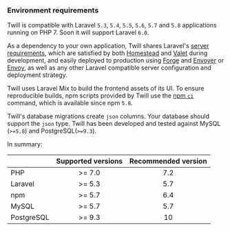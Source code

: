 ### Environment requirements
Twill is compatible with Laravel `5.3`, `5.4`, `5.5`, `5.6`, `5.7` and `5.8` applications running on PHP 7.
Soon it will support Laravel `6.0`.

As a dependency to your own application, Twill shares Laravel's [server requirements](https://laravel.com/docs/5.6/installation#server-requirements), which are satisfied by both [Homestead](https://laravel.com/docs/5.6/homestead) and [Valet](https://laravel.com/docs/5.6/valet) during development, and easily deployed to production using [Forge](https://forge.laravel.com) and [Envoyer](https://envoyer.io) or [Envoy](https://laravel.com/docs/envoy), as well as any other Laravel compatible server configuration and deployment strategy.

Twill uses Laravel Mix to build the frontend assets of its UI. To ensure reproducible builds, npm scripts provided by Twill use the [npm `ci`](https://blog.npmjs.org/post/171556855892/introducing-npm-ci-for-faster-more-reliable) command, which is available since npm `5.8`.

Twill's database migrations create `json` columns. Your database should support the `json` type. Twill has been developed and tested against MySQL (`>=5.8`) and PostgreSQL(`>=9.3`).

In summary:

|            | Supported versions | Recommended version |
|:-----------|:------------------:|:-------------------:|
| PHP        | >= 7.0             | 7.2                 |
| Laravel    | >= 5.3             | 5.7                 |
| npm        | >= 5.7             | 6.4                 |
| MySQL      | >= 5.7             | 5.7                 |
| PostgreSQL | >= 9.3             | 10                  |
